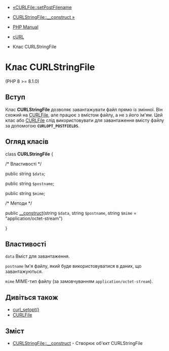 - [«CURLFile::setPostFilename](curlfile.setpostfilename.md)
- [CURLStringFile::\_\_construct »](curlstringfile.construct.md)

- [PHP Manual](index.md)
- [cURL](book.curl.md)
- Клас CURLStringFile

# Клас CURLStringFile

(PHP 8 \>= 8.1.0)

## Вступ

Клас **CURLStringFile** дозволяє завантажувати файл прямо із змінної.
Він схожий на [CURLFile](class.curlfile.md), але працює з вмістом
файлу, а не з його ім'ям. Цей клас або [CURLFile](class.curlfile.md)
слід використовувати для завантаження вмісту файлу за допомогою
**`CURLOPT_POSTFIELDS`**.

## Огляд класів

class **CURLStringFile** {

/\* Властивості \*/

public string `$data`;

public string `$postname`;

public string `$mime`;

/\* Методи \*/

public [\_\_construct](curlstringfile.construct.md)(string `$data`,
string `$postname`, string `$mime` = "application/octet-stream")

}

## Властивості

`data`
Вміст для завантаження.

`postname`
Ім'я файлу, який буде використовуватися в даних, що завантажуються.

`mime`
MIME-тип файлу (за замовчуванням `application/octet-stream`).

## Дивіться також

- [curl_setopt()](function.curl-setopt.md)
- [CURLFile](class.curlfile.md)

## Зміст

- [CURLStringFile::\_\_construct](curlstringfile.construct.md) -
Створює об'єкт CURLStringFile
